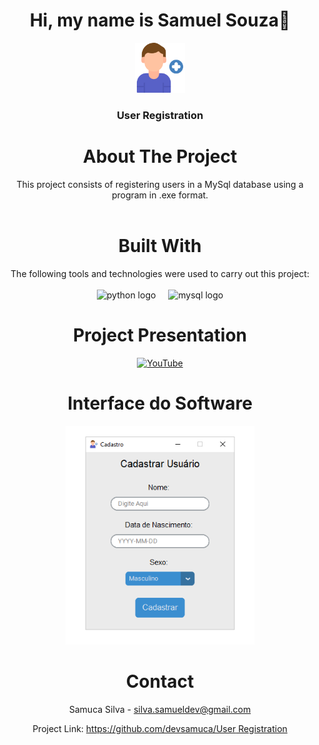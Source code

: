 <h1 align="center">Hi, my name is Samuel Souza👋</h1>
  <div align="center"> <img src="icon.png" alt="Logo" width="80" height="80"> </div>

  <h3 align="center">User Registration</h3>



<h1 align="center"> About The Project </h1>

<div align="center">This project consists of registering users in a MySql database using a program in .exe format.</div>

<br>
<h1 align="center"> Built With </h1>

<div align="center">The following tools and technologies were used to carry out this project:</div>

<br>

<div align="center">
  <img src="https://cdn.jsdelivr.net/gh/devicons/devicon/icons/python/python-original.svg" height="40" alt="python logo"  />
  <img width="12" />
  <img src="https://cdn.jsdelivr.net/gh/devicons/devicon/icons/mysql/mysql-original.svg" height="40" alt="mysql logo"  />
</div>

<div>
<h1 align="center">Project Presentation</h1>

<div align="center">

<a href="https://youtu.be/p_t_n_ME5Ds?si=2ljx6x0ae-Nj09fy">![YouTube](https://img.shields.io/badge/YouTube-%23FF0000.svg?style=for-the-badge&logo=YouTube&logoColor=white)</a>

</div>
</div>

<h1 align="center"> Interface do Software</h1>

<div align="center">
  <img height="350px" src="final.png">
</div>

<h1 align="center"> Contact </h1>

<div align="center">

Samuca Silva - silva.samueldev@gmail.com

Project Link: [https://github.com/devsamuca/User Registration](https://github.com/devsamuca/Password-Generator)

</div>
